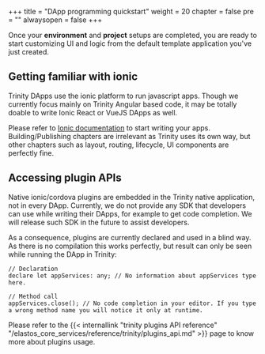 +++
title = "DApp programming quickstart"
weight = 20
chapter = false
pre = ""
alwaysopen = false
+++

Once your **environment** and **project** setups are completed, you are ready to start customizing UI and logic from the default template application you've just created.

## Getting familiar with ionic

Trinity DApps use the ionic platform to run javascript apps. Though we currently focus mainly on Trinity Angular based code, it may be totally doable to write Ionic React or VueJS DApps as well.

Please refer to [Ionic documentation](https://ionicframework.com/docs) to start writing your apps. Building/Publishing chapters are irrelevant as Trinity uses its own way, but other chapters such as layout, routing, lifecycle, UI components are perfectly fine. 

## Accessing plugin APIs

Native ionic/cordova plugins are embedded in the Trinity native application, not in every DApp. Currently, we do not provide any SDK that developers can use while writing their DApps, for example to get code completion. We will release such SDK in the future to assist developers.

As a consequence, plugins are currently declared and used in a blind way. As there is no compilation this works perfectly, but result can only be seen while running the DApp in Trinity:

    // Declaration
    declare let appServices: any; // No information about appServices type here.

    // Method call
    appServices.close(); // No code completion in your editor. If you type a wrong method name you will notice it only at runtime.

Please refer to the {{< internallink "trinity plugins API reference" "/elastos_core_services/reference/trinity/plugins_api.md" >}} page to know more about plugins usage.
